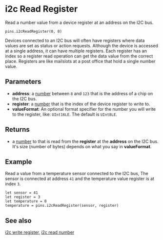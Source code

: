 # i2c Read Register

Read a number value from a device register at an address on the I2C bus.

```sig
pins.i2cReadRegister(0, 0)
```

Devices connected to an I2C bus will often have registers where data values are set as status or action requests. Although the device is accessed at a single address, it can have multiple registers. Each register has an index so a register read operation can get the data value from the correct place. Registers are like mailslots at a post office that hold a single number value.

## Parameters

* **address**: a [number](types/number) between `8` and `123` that is the address of a chip on the I2C bus.
* **register**: a [number](types/number) that is the index of the device register to write to.
* **valueFormat**: An optional format specifier for the number you will write to the register, like: `UInt16LE`. The default is ``UInt8LE``. 

## Returns

* a [number](types/number) to that is read from the **register** at the **address** on the I2C bus. It's size (number of bytes) depends on what you say in **valueFormat**.

## Example

Read a value from a temperature sensor connected to the I2C bus, The sensor is connected at address `41` and the temperature value register is at index `3`.

```blocks
let sensor = 41
let register = 3
let temperature = 0
temperature = pins.i2cReadRegister(sensor, register)
```

## See also

[i2c write register](/reference/pins/i2c-write-register),
[i2c read number](/reference/pins/i2c-read-number)
